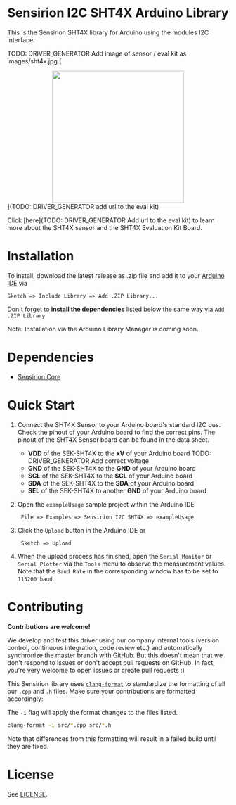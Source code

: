 # Sensirion I2C SHT4X Arduino Library

This is the Sensirion SHT4X library for Arduino using the
modules I2C interface.

TODO: DRIVER_GENERATOR Add image of sensor / eval kit as images/sht4x.jpg
[<center><img src="images/sht4x.jpg" width="300px"></center>](TODO: DRIVER_GENERATOR add url to the eval kit)

Click [here](TODO: DRIVER_GENERATOR Add url to the eval kit) to learn more about the SHT4X
sensor and the SHT4X Evaluation Kit Board.


# Installation

To install, download the latest release as .zip file and add it to your
[Arduino IDE](http://www.arduino.cc/en/main/software) via

	Sketch => Include Library => Add .ZIP Library...

Don't forget to **install the dependencies** listed below the same way via `Add
.ZIP Library`

Note: Installation via the Arduino Library Manager is coming soon.

# Dependencies

* [Sensirion Core](https://github.com/Sensirion/arduino-core)


# Quick Start

1. Connect the SHT4X Sensor to your Arduino board's standard
   I2C bus. Check the pinout of your Arduino board to find the correct pins.
   The pinout of the SHT4X Sensor board can be found in the
   data sheet.

	* **VDD** of the SEK-SHT4X to the **xV** of your Arduino board TODO: DRIVER_GENERATOR Add correct voltage
	* **GND** of the SEK-SHT4X to the **GND** of your Arduino board
	* **SCL** of the SEK-SHT4X to the **SCL** of your Arduino board
	* **SDA** of the SEK-SHT4X to the **SDA** of your Arduino board
	* **SEL** of the SEK-SHT4X to another **GND** of your Arduino board

2. Open the `exampleUsage` sample project within the Arduino IDE

		File => Examples => Sensirion I2C SHT4X => exampleUsage

3. Click the `Upload` button in the Arduino IDE or

		Sketch => Upload

4. When the upload process has finished, open the `Serial Monitor` or `Serial
   Plotter` via the `Tools` menu to observe the measurement values. Note that
   the `Baud Rate` in the corresponding window has to be set to `115200 baud`.

# Contributing

**Contributions are welcome!**

We develop and test this driver using our company internal tools (version
control, continuous integration, code review etc.) and automatically
synchronize the master branch with GitHub. But this doesn't mean that we don't
respond to issues or don't accept pull requests on GitHub. In fact, you're very
welcome to open issues or create pull requests :)

This Sensirion library uses
[`clang-format`](https://releases.llvm.org/download.html) to standardize the
formatting of all our `.cpp` and `.h` files. Make sure your contributions are
formatted accordingly:

The `-i` flag will apply the format changes to the files listed.

```bash
clang-format -i src/*.cpp src/*.h
```

Note that differences from this formatting will result in a failed build until
they are fixed.

# License

See [LICENSE](LICENSE).
